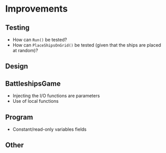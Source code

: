 # Improvements

## Testing
* How can `Run()` be tested?
* How can `PlaceShipsOnGrid()` be tested (given that the ships are placed at random)?

## Design

## BattleshipsGame
* Injecting the I/O functions are parameters
* Use of local functions

## Program
* Constant/read-only variables fields

## Other